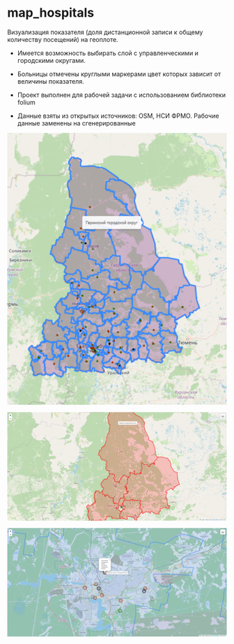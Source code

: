 # map_hospitals
Визуализация показателя (доля дистанционной записи к общему количеству посещений) на геоплоте.

* Имеется возможность выбирать слой с управленческими и городскими округами.

* Больницы отмечены круглыми маркерами цвет которых зависит от величины показателя.

* Проект выполнен для рабочей задачи с использованием библиотеки folium

* Данные взяты из открытых источников: OSM, НСИ ФРМО. Рабочие данные заменены на сгенерированные

![Общий вид](/images/2023-09-04_22-22-29.png)

![Административные округа](/images/2023-09-04_22-27-59.png)

![Вид вблизи](/images/2023-09-04_22-28-24.png)
